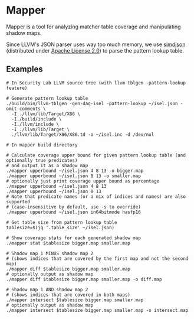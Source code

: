 # Mapper
Mapper is a tool for analyzing matcher table coverage and manipulating shadow
maps.

Since LLVM's JSON parser uses way too much memory, we use
[simdjson](https://github.com/simdjson/simdjson) (distributed under [Apache
License 2.0](http://www.apache.org/licenses/LICENSE-2.0)) to parse the pattern
lookup table. 

## Examples
```shell
# In Security Lab LLVM source tree (with llvm-tblgen -pattern-lookup feature)

# Generate pattern lookup table
./build/bin/llvm-tblgen -gen-dag-isel -pattern-lookup ~/isel.json -omit-comments \
  -I ./llvm/lib/Target/X86 \
  -I./build/include \
  -I./llvm/include \
  -I ./llvm/lib/Target \
  ./llvm/lib/Target/X86/X86.td -o ~/isel.inc -d /dev/nul

# In mapper build directory

# Calculate coverage upper bound for given pattern lookup table (and optionally true predicates)
# and output it as a shadow map
./mapper upperbound ~/isel.json 4 8 13 -o bigger.map
./mapper upperbound ~/isel.json 8 13 -o smaller.map
# optionally just print coverage upper bound as percentage
./mapper upperbound ~/isel.json 4 8 13
./mapper upperbound ~/isel.json 8 13
# Note that predicate names (or a mix of indices and names) are also supported
# (case-insensitive by default, use -s to override)
./mapper upperbound ~/isel.json in64bitmode hasfp16

# Get table size from pattern lookup table
tablesize=$(jq '.table_size' ~/isel.json)

# Show coverage stats for each generated shadow map
./mapper stat $tablesize bigger.map smaller.map

# Shadow map 1 MINUS shadow map 2
# (shows indices that are covered by the first map and not the second map)
./mapper diff $tablesize bigger.map smaller.map
# optionally output as shadow map
./mapper diff $tablesize bigger.map smaller.map -o diff.map

# Shadow map 1 AND shadow map 2
# (shows indices that are covered in both maps)
./mapper intersect $tablesize bigger.map smaller.map
# optionally output as shadow map
./mapper intersect $tablesize bigger.map smaller.map -o intersect.map
```